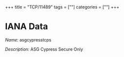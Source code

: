 +++
title = "TCP/11489"
tags = [""]
categories = [""]
+++

# IANA Data

_Name:_ asgcypresstcps

_Description:_ ASG Cypress Secure Only

